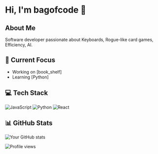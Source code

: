 # Hi, I'm bagofcode 👋

## About Me
Software developer passionate about Keyboards, Rogue-like card games, Efficiency, AI. 

## 🔭 Current Focus
- Working on [book_shelf]
- Learning [Python]

## 💻 Tech Stack
![JavaScript](https://img.shields.io/badge/-JavaScript-F7DF1E?style=flat-square&logo=javascript&logoColor=black)
![Python](https://img.shields.io/badge/-Python-3776AB?style=flat-square&logo=python&logoColor=white)
![React](https://img.shields.io/badge/-React-61DAFB?style=flat-square&logo=react&logoColor=black)
<!-- Add more relevant technologies -->

## 📊 GitHub Stats
![Your GitHub stats](https://github-readme-stats.vercel.app/api?username=manisaucrza&show_icons=true&theme=tokyonight)

<!-- Optional: Add a visitor counter -->
![Profile views](https://komarev.com/ghpvc/?username=manisaucrza)
